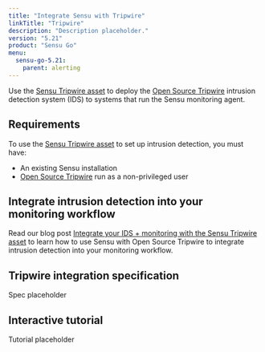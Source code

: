 ```yaml
---
title: "Integrate Sensu with Tripwire"
linkTitle: "Tripwire"
description: "Description placeholder."
version: "5.21"
product: "Sensu Go"
menu:
  sensu-go-5.21:
    parent: alerting
---
```


Use the [Sensu Tripwire asset][1] to deploy the [Open Source Tripwire][2] intrusion detection system (IDS) to systems that run the Sensu monitoring agent.

## Requirements

To use the [Sensu Tripwire asset][1] to set up intrusion detection, you must have:

- An existing Sensu installation
- [Open Source Tripwire][2] run as a non-privileged user

## Integrate intrusion detection into your monitoring workflow

Read our blog post [Integrate your IDS + monitoring with the Sensu Tripwire asset][3] to learn how to use Sensu with Open Source Tripwire to integrate intrusion detection into your monitoring workflow.

## Tripwire integration specification

Spec placeholder

## Interactive tutorial

Tutorial placeholder


[1]: https://bonsai.sensu.io/assets/portertech/sensu-tripwire
[2]: https://github.com/Tripwire/tripwire-open-source
[3]: https://blog.sensu.io/integrate-your-ids-monitoring-with-the-sensu-tripwire-asset
